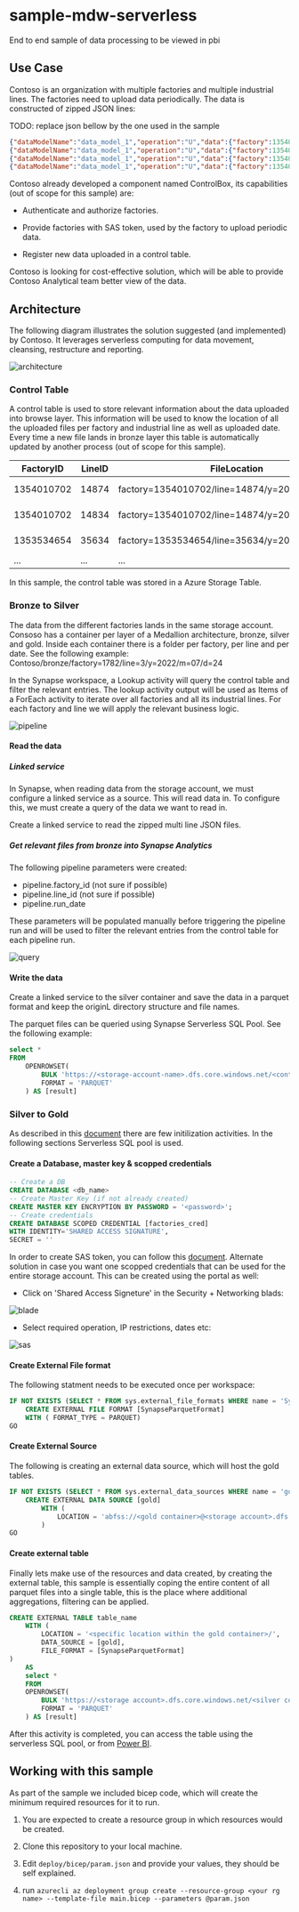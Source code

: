 # sample-mdw-serverless

End to end sample of data processing to be viewed in pbi

## Use Case

Contoso is an organization with multiple factories and multiple industrial lines. The factories need to upload data periodically. The data is constructed of zipped JSON lines:

TODO: replace json bellow by the one used in the sample

```json
{"dataModelName":"data_model_1","operation":"U","data":{"factory":1354010702,"lineId":14874,"date":"2022-06-23T00:00:00"}}
{"dataModelName":"data_model_1","operation":"U","data":{"factory":1354010702,"lineId":14777,"date":"2022-06-23T00:00:00"}}
{"dataModelName":"data_model_1","operation":"U","data":{"factory":1354010702,"lineId":14939,"date":"2022-06-23T00:00:00"}}
{"dataModelName":"data_model_1","operation":"U","data":{"factory":1354010702,"lineId":14793,"date":"2022-06-23T00:00:00"}}
```

Contoso already developed a component named ControlBox, its capabilities (out of scope for this sample) are:

- Authenticate and authorize factories.

- Provide factories with SAS token, used by the factory to upload periodic data.

- Register new data uploaded in a control table.

Contoso is looking for cost-effective solution, which will be able to provide Contoso Analytical team better view of the data.

## Architecture

The following diagram illustrates the solution suggested (and implemented) by Contoso. It leverages serverless computing for data movement, cleansing, restructure and reporting.

![architecture](./images/art.png)

### Control Table

A control table is used to store relevant information about the data uploaded into browse layer. This information will be used to know the location of all the uploaded files per factory and industrial line as well as uploaded date. Every time a new file lands in bronze layer this table is automatically updated by another process (out of scope for this sample).

FactoryID | LineID | FileLocation | UpdateDate
---|---|--- |---
1354010702 | 14874 | factory=1354010702/line=14874/y=2022/m=06/d=25| 2022-06-26
1354010702 | 14834 | factory=1354010702/line=14874/y=2022/m=06/d=25| 2022-06-26
1353534654 | 35634 | factory=1353534654/line=35634/y=2022/m=06/d=26| 2022-06-27
... | ... | ...| ...

In this sample, the control table was stored in a Azure Storage Table.

### Bronze to Silver

The data from the different factories lands in the same storage account. Consoso has a container per layer of a Medallion architecture, bronze, silver and gold. Inside each container there is a folder per factory, per line and per date. See the following example: Contoso/bronze/factory=1782/line=3/y=2022/m=07/d=24

In the Synapse workspace, a Lookup activity will query the control table and filter the relevant entries.
The lookup activity output will be used as Items of a ForEach activity to iterate over all factories and all its industrial lines. For each factory and line we will apply the relevant business logic.

![pipeline](./images/pipeline-b2s.png)

#### Read the data

##### Linked service

In Synapse, when reading data from the storage account, we must configure a linked service as a source. This will read data in. To configure this, we must create a query of the data we want to read in.

Create a linked service to read the zipped multi line JSON files.

##### Get relevant files from bronze into Synapse Analytics

The following pipeline parameters were created:

- pipeline.factory_id (not sure if possible)
- pipeline.line_id (not sure if possible)
- pipeline.run_date

These parameters will be populated manually before triggering the pipeline run and will be used to filter the relevant entries from the control table for each pipeline run.

![query](./images/query_control_table.png)

#### Write the data

Create a linked service to the silver container and save the data in a parquet format and keep the originL directory structure and file names.

The parquet files can be queried using Synapse Serverless SQL Pool. See the following example:

```sql
select * 
FROM
    OPENROWSET(
        BULK 'https://<storage-account-name>.dfs.core.windows.net/<container>/<folder>/**',
        FORMAT = 'PARQUET'
    ) AS [result]
```

### Silver to Gold

As described in this [document](https://docs.microsoft.com/en-us/azure/synapse-analytics/sql/develop-tables-cetas) there are few initilization activities. In the following sections Serverless SQL pool is used.

#### Create a Database, master key & scopped credentials

```sql
-- Create a DB
CREATE DATABASE <db_name>
-- Create Master Key (if not already created)
CREATE MASTER KEY ENCRYPTION BY PASSWORD = '<password>';
-- Create credentials
CREATE DATABASE SCOPED CREDENTIAL [factories_cred]
WITH IDENTITY='SHARED ACCESS SIGNATURE',  
SECRET = ''

```

In order to create SAS token, you can follow this [document](https://docs.microsoft.com/en-us/azure/cognitive-services/translator/document-translation/create-sas-tokens?tabs=Containers). Alternate solution in case you want one scopped credentials that can be used for the entire storage account. This can be created using the portal as well:

- Click on 'Shared Access Signeture' in the Security + Networking blads:

![blade](./images/blade.png)

- Select required operation, IP restrictions, dates etc:

![sas](./images/sas.png)

#### Create External File format

The following statment needs to be executed once per workspace:

```sql
IF NOT EXISTS (SELECT * FROM sys.external_file_formats WHERE name = 'SynapseParquetFormat') 
    CREATE EXTERNAL FILE FORMAT [SynapseParquetFormat] 
    WITH ( FORMAT_TYPE = PARQUET)
GO
```

#### Create External Source

The following is creating an external data source, which will host the gold tables.

```sql
IF NOT EXISTS (SELECT * FROM sys.external_data_sources WHERE name = 'gold') 
    CREATE EXTERNAL DATA SOURCE [gold] 
        WITH (
            LOCATION = 'abfss://<gold container>@<storage account>.dfs.core.windows.net' 
        )
GO
```

#### Create external table

Finally lets make use of the resources and data created, by creating the external table, this sample is essentially coping the entire content of all parquet files into a single table, this is the place where additional aggregations, filtering can be applied.

```sql
CREATE EXTERNAL TABLE table_name
    WITH (
        LOCATION = '<specific location within the gold container>/',  
        DATA_SOURCE = [gold],
        FILE_FORMAT = [SynapseParquetFormat]  
)
    AS 
    select * 
    FROM
    OPENROWSET(
        BULK 'https://<storage account>.dfs.core.windows.net/<silver container>/<folder>/**',
        FORMAT = 'PARQUET'
    ) AS [result]

```

After this activity is completed, you can access the table using the serverless SQL pool, or from [Power BI](https://docs.microsoft.com/en-us/power-apps/maker/data-platform/export-to-data-lake-data-powerbi#prerequisites).

## Working with this sample

As part of the sample we included bicep code, which will create the minimum required resources for it to run.

1. You are expected to create a resource group in which resources would be created.

2. Clone this repository to your local machine.

3. Edit ```deploy/bicep/param.json``` and provide your values, they should be self explained.

4. run ```azurecli
az deployment group create --resource-group <your rg name> --template-file main.bicep --parameters @param.json```
